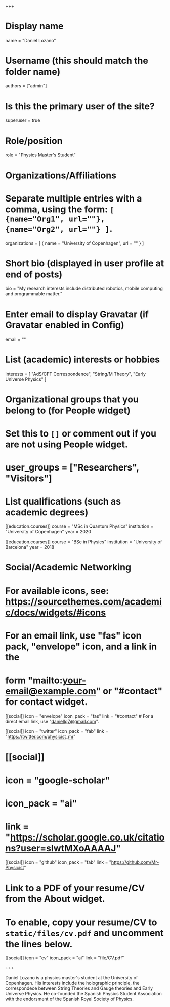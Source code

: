 +++
# Display name
name = "Daniel Lozano"

# Username (this should match the folder name)
authors = ["admin"]

# Is this the primary user of the site?
superuser = true

# Role/position
role = "Physics Master's Student"

# Organizations/Affiliations
#   Separate multiple entries with a comma, using the form: `[ {name="Org1", url=""}, {name="Org2", url=""} ]`.
organizations = [ { name = "University of Copenhagen", url = "" } ]

# Short bio (displayed in user profile at end of posts)
bio = "My research interests include distributed robotics, mobile computing and programmable matter."

# Enter email to display Gravatar (if Gravatar enabled in Config)
email = ""

# List (academic) interests or hobbies
interests = [
  "AdS/CFT Correspondence",
  "String/M Theory",
  "Early Universe Physics"
]

# Organizational groups that you belong to (for People widget)
#   Set this to `[]` or comment out if you are not using People widget.
# user_groups = ["Researchers", "Visitors"]

# List qualifications (such as academic degrees)

[[education.courses]]
  course = "MSc in Quantum Physics"
  institution = "University of Copenhagen"
  year = 2020

[[education.courses]]
  course = "BSc in Physics"
  institution = "University of Barcelona"
  year = 2018

# Social/Academic Networking
# For available icons, see: https://sourcethemes.com/academic/docs/widgets/#icons
#   For an email link, use "fas" icon pack, "envelope" icon, and a link in the
#   form "mailto:your-email@example.com" or "#contact" for contact widget.

[[social]]
  icon = "envelope"
  icon_pack = "fas"
  link = "#contact"  # For a direct email link, use "daniellg7@gmail.com".

[[social]]
  icon = "twitter"
  icon_pack = "fab"
  link = "https://twitter.com/physicist_mr"

# [[social]]
#  icon = "google-scholar"
#  icon_pack = "ai"
#  link = "https://scholar.google.co.uk/citations?user=sIwtMXoAAAAJ"

[[social]]
  icon = "github"
  icon_pack = "fab"
  link = "https://github.com/Mr-Physicist"

# Link to a PDF of your resume/CV from the About widget.
# To enable, copy your resume/CV to `static/files/cv.pdf` and uncomment the lines below.
 [[social]]
   icon = "cv"
   icon_pack = "ai"
   link = "file/CV.pdf"

+++

Daniel Lozano is a physics master's student at the University of Copenhagen. His interests include the holographic principle, the correspondece between String Theories and Gauge theories and Early Universe Physics. He co-founded the Spanish Physics Student Association with the endorsment of the Spanish Royal Society of Physics.

